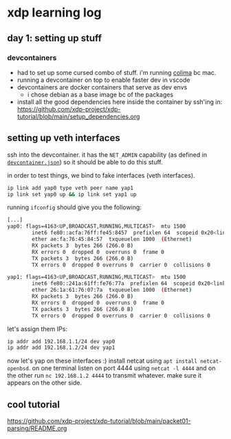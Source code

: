 # xdp learning log

## day 1: setting up stuff

### devcontainers

- had to set up some cursed combo of stuff. i'm running [colima](https://github.com/abiosoft/colima) bc mac.
- running a devcontainer on top to enable faster dev in vscode
- devcontainers are docker containers that serve as dev envs
    - i chose debian as a base image bc of the packages
- install all the good dependencies here inside the container by ssh'ing in: https://github.com/xdp-project/xdp-tutorial/blob/main/setup_dependencies.org

## setting up veth interfaces

ssh into the devcontainer. it has the `NET_ADMIN` capability (as defined in [`devcontainer.json`](.devcontainer/devcontainer.json)) so it should be able to do this stuff.

in order to test things, we bind to fake interfaces (veth interfaces).

```bash
ip link add yap0 type veth peer name yap1 
ip link set yap0 up && ip link set yap1 up
```

running `ifconfig` should give you the following:

```bash
[...]
yap0: flags=4163<UP,BROADCAST,RUNNING,MULTICAST>  mtu 1500
        inet6 fe80::acfa:76ff:fe45:8457  prefixlen 64  scopeid 0x20<link>
        ether ae:fa:76:45:84:57  txqueuelen 1000  (Ethernet)
        RX packets 3  bytes 266 (266.0 B)
        RX errors 0  dropped 0  overruns 0  frame 0
        TX packets 3  bytes 266 (266.0 B)
        TX errors 0  dropped 0 overruns 0  carrier 0  collisions 0

yap1: flags=4163<UP,BROADCAST,RUNNING,MULTICAST>  mtu 1500
        inet6 fe80::241a:61ff:fe76:77a  prefixlen 64  scopeid 0x20<link>
        ether 26:1a:61:76:07:7a  txqueuelen 1000  (Ethernet)
        RX packets 3  bytes 266 (266.0 B)
        RX errors 0  dropped 0  overruns 0  frame 0
        TX packets 3  bytes 266 (266.0 B)
        TX errors 0  dropped 0 overruns 0  carrier 0  collisions 0
```

let's assign them IPs:

```bash
ip addr add 192.168.1.1/24 dev yap0
ip addr add 192.168.1.2/24 dev yap1
```

now let's yap on these interfaces :) 
install netcat using `apt install netcat-openbsd`.
on one terminal listen on port 4444 using `netcat -l 4444` 
and on the other run `nc 192.168.1.2 4444` to transmit whatever.
make sure it appears on the other side.


## cool tutorial

https://github.com/xdp-project/xdp-tutorial/blob/main/packet01-parsing/README.org